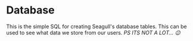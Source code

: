 # Database
This is the simple SQL for creating Seagull's database tables. This can be used to see what data we store from our users. *PS ITS NOT A LOT... 😉*
